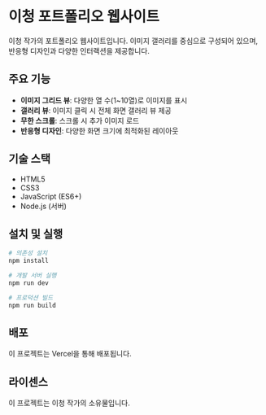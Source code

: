# 이청 포트폴리오 웹사이트

이청 작가의 포트폴리오 웹사이트입니다. 이미지 갤러리를 중심으로 구성되어 있으며, 반응형 디자인과 다양한 인터랙션을 제공합니다.

## 주요 기능

- **이미지 그리드 뷰**: 다양한 열 수(1~10열)로 이미지를 표시
- **갤러리 뷰**: 이미지 클릭 시 전체 화면 갤러리 뷰 제공
- **무한 스크롤**: 스크롤 시 추가 이미지 로드
- **반응형 디자인**: 다양한 화면 크기에 최적화된 레이아웃

## 기술 스택

- HTML5
- CSS3
- JavaScript (ES6+)
- Node.js (서버)

## 설치 및 실행

```bash
# 의존성 설치
npm install

# 개발 서버 실행
npm run dev

# 프로덕션 빌드
npm run build
```

## 배포

이 프로젝트는 Vercel을 통해 배포됩니다.

## 라이센스

이 프로젝트는 이청 작가의 소유물입니다. 